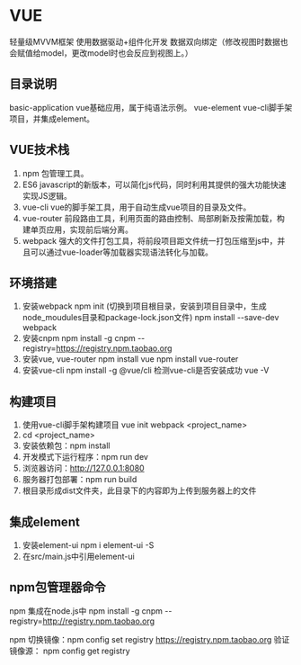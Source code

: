 # VUE
轻量级MVVM框架
使用数据驱动+组件化开发
数据双向绑定（修改视图时数据也会赋值给model，更改model时也会反应到视图上。）

## 目录说明
basic-application vue基础应用，属于纯语法示例。
vue-element vue-cli脚手架项目，并集成element。


## VUE技术栈
1. npm 包管理工具。
2. ES6 javascript的新版本，可以简化js代码，同时利用其提供的强大功能快速实现JS逻辑。
2. vue-cli vue的脚手架工具，用于自动生成vue项目的目录及文件。
3. vue-router 前段路由工具，利用页面的路由控制、局部刷新及按需加载，构建单页应用，实现前后端分离。
4. webpack 强大的文件打包工具，将前段项目距文件统一打包压缩至js中，并且可以通过vue-loader等加载器实现语法转化与加载。


## 环境搭建
1. 安装webpack
npm init
(切换到项目根目录，安装到项目目录中，生成node_moudules目录和package-lock.json文件)
npm install --save-dev webpack
2. 安装cnpm
npm install -g cnpm --registry=https://registry.npm.taobao.org
3. 安装vue, vue-router
npm install vue
npm install vue-router
4. 安装vue-cli
npm install -g @vue/cli
检测vue-cli是否安装成功 vue -V

## 构建项目
1. 使用vue-cli脚手架构建项目 vue init webpack <project_name>
2. cd <project_name>
3. 安装依赖包：npm install
4. 开发模式下运行程序：npm run dev
5. 浏览器访问：http://127.0.0.1:8080
6. 服务器打包部署：npm run build
7. 根目录形成dist文件夹，此目录下的内容即为上传到服务器上的文件

## 集成element
1. 安装element-ui
npm i element-ui -S
2. 在src/main.js中引用element-ui



## npm包管理器命令
npm 集成在node.js中
npm install -g cnpm --registry=http://registry.npm.taobao.org

npm 切换镜像：npm config set registry https://registry.npm.taobao.org
验证镜像源： npm config get registry
